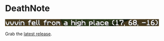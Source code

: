 # DeathNote

![Death message with location](./screenshots/death-message.png)

Grab the [latest release](https://github.com/vinhowe/DeathNote/releases/latest).
